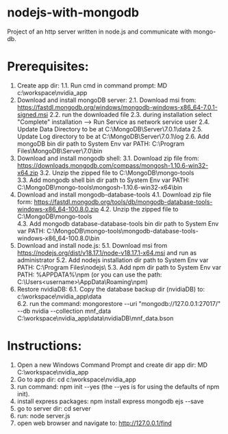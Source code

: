 # nodejs-with-mongodb
Project of an http server written in node.js and communicate with mongo-db.

# Prerequisites:
1. Create app dir:
	1.1. Run cmd in command prompt: MD c:\workspace\nvidia_app
2. Download and install mongoDB server:
	2.1. Download msi from: https://fastdl.mongodb.org/windows/mongodb-windows-x86_64-7.0.1-signed.msi
	2.2. run the downloaded file
	2.3. during installation select "Complete" installation --> Run Service as network service user
	2.4. Update Data Directory to be at C:\MongoDB\Server\7.0.1\data
	2.5. Update Log directory to be at C:\MongoDB\Server\7.0.1\log
	2.6. Add mongoDB bin dir path to System Env var PATH: C:\Program Files\MongoDB\Server\7.0\bin
3. Download and install mongodb shell:
	3.1. Download zip file from: https://downloads.mongodb.com/compass/mongosh-1.10.6-win32-x64.zip
	3.2. Unzip the zipped file to C:\MongoDB\mongo-tools\
	3.3. Add mongodb shell bin dir path to System Env var PATH: C:\MongoDB\mongo-tools\mongosh-1.10.6-win32-x64\bin
4. Download and install mongodb-database-tools
	4.1. Download zip file form: https://fastdl.mongodb.org/tools/db/mongodb-database-tools-windows-x86_64-100.8.0.zip
	4.2. Unzip the zipped file to C:\MongoDB\mongo-tools\
	4.3. Add mongodb database-database-tools bin dir path to System Env var PATH: C:\MongoDB\mongo-tools\mongodb-database-tools-windows-x86_64-100.8.0\bin
5. Download and install node.js:
	5.1. Download msi from https://nodejs.org/dist/v18.17.1/node-v18.17.1-x64.msi and run as administrator
	5.2. Add nodejs installation dir path to System Env var PATH: C:\Program Files\nodejs\ 
	5.3. Add npm dir path to System Env var PATH: %APPDATA%\npm (or you can use the path: C:\Users\<username>\AppData\Roaming\npm)
6. Restore nvidiaDB:
	6.1. Copy the database backup dir (nvidiaDB) to: c:\workspace\nvidia_app\data\
	6.2. run the command: mongorestore --uri "mongodb://127.0.0.1:27017/" --db nvidia --collection mnf_data C:\workspace\nvidia_app\data\nvidiaDB\mnf_data.bson

# Instructions:

1. Open a new Windows Command Prompt and create dir app dir: MD C:\workspace\nvidia_app
2. Go to app dir: cd c:\workspace\nvidia_app
3. run command: npm init --yes (the --yes is for using the defaults of npm init).
4. install express packages: npm install express mongodb ejs --save
5. go to server dir: cd server
6. run: node server.js
7. open web browser and navigate to: http://127.0.0.1/find

